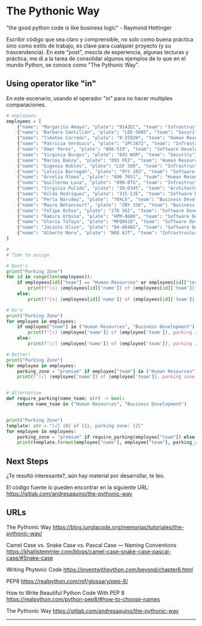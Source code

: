 # The Pythonic Way

"the good python code is like business logic" - Raymond Hettinger

Escribir código que sea claro y comprensible, no solo como buena práctica sino como estilo de trabajo, es clave para cualquier proyecto (y su trascendencia). En este "post", mezcla de experiencia, algunas lecturas y práctica, me di a la tarea de consolidar algunos ejemplos de lo que en el mundo Python, se conoce como "The Pythonic Way".

## Using operator like "in"

En este escenario, usando el operador "in" para no hacer multiples comparaciones.

```python 
# employees
employees = [
    {"name": "Margarita Amaya", "plate": "914ZEC", "team": "Infrastructure"},
    {"name": "Barbara Santillán", "plate": "LEE-5005", "team": "Security"},
    {"name": "Timoteo Carreón", "plate": "9-2592H", "team": "Human Resources"},
    {"name": "Patricia Verduzco", "plate": "1PC1672", "team": "Infrastructure"},
    {"name": "Omar Peres", "plate": "806-519", "team": "Software Development"},
    {"name": "Virginia Burgos", "plate": "843 WXM", "team": "Security"},
    {"name": "Marcos Baeza", "plate": "093 FKI", "team": "Human Resources"},
    {"name": "Eugenia Robles", "plate": "LGF 560", "team": "Infrastructure"},
    {"name": "Leticia Barragán", "plate": "9YY 183", "team": "Software Development"},
    {"name": "Arcelia Olmos", "plate": "696 7651", "team": "Human Resources"},
    {"name": "Guillermo Luna", "plate": "690-BTG", "team": "Infrastructure"},
    {"name": "Virginia Pulido", "plate": "30-O345", "team": "Architecture"},
    {"name": "Hilda Rodríquez", "plate": "315-IJE", "team": "Software Development"},
    {"name": "Perla Narváez", "plate": "70XL5", "team": "Business Development"},
    {"name": "Mauro Bétancourt", "plate": "ZRY 336", "team": "Business Development"},
    {"name": "Felipe Ochoa", "plate": "278 SGI", "team": "Software Development"},
    {"name": "Ramiro Urbina", "plate": "HPM-8680", "team": "Software Development"},
    {"name": "Gloria Tafoya", "plate": "MFQ0418", "team": "Software Development"},
    {"name": "Jacinto Olivo", "plate": "04-8646G", "team": "Software Development"},
    {"name": "Alberto Mora", "plate": "N68 6JT", "team": "Infrastructure"},
]

#
# Time to assign

# Dont's
print("Parking Zone")
for id in range(len(employees)):
    if employees[id]["team"] == "Human Resources" or employees[id]["team"] == "Business Development":
        print(f"[x] {employees[id]['name']} of {employees[id]['team']}, parking zone: premium")
    else:
        print(f"[x] {employees[id]['name']} of {employees[id]['team']}, parking zone: regular")

# Do's
print("Parking Zone")
for employee in employees:
    if employee["team"] in ("Human Resources", "Business Development"):
        print(f"[√] {employee['name']} of {employee['team']}, parking zone: premium")
    else:
        print(f"[√] {employee['name']} of {employee['team']}, parking zone: regular")

# Better!
print("Parking Zone")
for employee in employees:
    parking_zone = "premium" if employee["team"] in ("Human Resources", "Business Development") else "regular"
    print(f"[√] {employee['name']} of {employee['team']}, parking zone: {parking_zone}")


# Alternative
def require_parking(name_team: str) -> bool:
    return name_team in ("Human Resources", "Business Development")


print("Parking Zone")
template: str = "[√] {0} of {1}, parking zone: {2}"
for employee in employees:
    parking_zone = "premium" if require_parking(employee["team"]) else "regular"
    print(template.format(employee["name"], employee["team"], parking_zone))

```

## Next Steps

¿Te resultó interesante?, aún hay material por desarrollar, te leo.
 
El código fuente lo pueden encontrar en la siguiente URL: https://gitlab.com/andresaquino/the-pythonic-way

## URLs 

The Pythonic Way
https://blog.junglacode.org/memorias/tutoriales/the-pythonic-way/

Camel Case vs. Snake Case vs. Pascal Case — Naming Conventions
https://khalilstemmler.com/blogs/camel-case-snake-case-pascal-case/#Snake-case

Writing Phytonic Code
https://inventwithpython.com/beyond/chapter6.html

PEP8 
https://realpython.com/ref/glossary/pep-8/

How to Write Beautiful Python Code With PEP 8
https://realpython.com/python-pep8/#how-to-choose-names

The Pythonic Way
https://gitlab.com/andresaquino/the-pythonic-way

--- 
